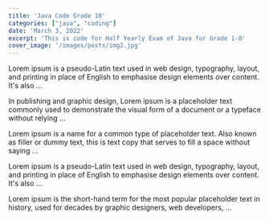 ```yaml
---
title: 'Java Code Grade 10'
categories: ["java", "coding"]
date: 'March 3, 2022'
excerpt: 'This is code for Half Yearly Exam of Java for Grade 1-0'
cover_image: '/images/posts/img2.jpg'
---
```


Lorem ipsum is a pseudo-Latin text used in web design, typography, layout, and printing in place of English to emphasise design elements over content. It's also ...

In publishing and graphic design, Lorem ipsum is a placeholder text commonly used to demonstrate the visual form of a document or a typeface without relying ...


Lorem ipsum is a name for a common type of placeholder text. Also known as filler or dummy text, this is text copy that serves to fill a space without saying ...

Lorem ipsum is a pseudo-Latin text used in web design, typography, layout, and printing in place of English to emphasise design elements over content. It's also ...

Lorem ipsum is the short-hand term for the most popular placeholder text in history, used for decades by graphic designers, web developers, ...
